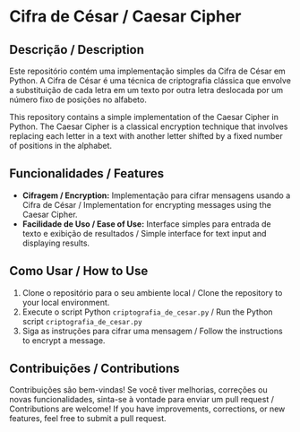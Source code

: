 # Cifra de César / Caesar Cipher

## Descrição / Description

Este repositório contém uma implementação simples da Cifra de César em Python. A Cifra de César é uma técnica de criptografia clássica que envolve a substituição de cada letra em um texto por outra letra deslocada por um número fixo de posições no alfabeto.

This repository contains a simple implementation of the Caesar Cipher in Python. The Caesar Cipher is a classical encryption technique that involves replacing each letter in a text with another letter shifted by a fixed number of positions in the alphabet.

## Funcionalidades / Features

- **Cifragem / Encryption:** Implementação para cifrar mensagens usando a Cifra de César / Implementation for encrypting messages using the Caesar Cipher.
- **Facilidade de Uso / Ease of Use:** Interface simples para entrada de texto e exibição de resultados / Simple interface for text input and displaying results.

## Como Usar / How to Use

1. Clone o repositório para o seu ambiente local / Clone the repository to your local environment.
2. Execute o script Python `criptografia_de_cesar.py` / Run the Python script `criptografia_de_cesar.py`
3. Siga as instruções para cifrar uma mensagem / Follow the instructions to encrypt a message.

## Contribuições / Contributions

Contribuições são bem-vindas! Se você tiver melhorias, correções ou novas funcionalidades, sinta-se à vontade para enviar um pull request / Contributions are welcome! If you have improvements, corrections, or new features, feel free to submit a pull request.
